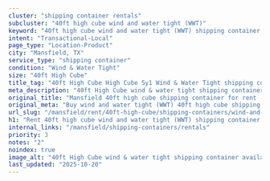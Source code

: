 ```yaml
---
cluster: "shipping container rentals"
subcluster: "40ft high cube wind and water tight (WWT)"
keyword: "40ft high cube wind and water tight (WWT) shipping container for rent Mansfield, TX"
intent: "Transactional-Local"
page_type: "Location-Product"
city: "Mansfield, TX"
service_type: "shipping container"
condition: "Wind & Water Tight"
size: "40ft High Cube"
title_tag: "40ft High Cube High Cube 5y1 Wind & Water Tight shipping container Sales in Mansfield | LC Container"
meta_description: "40ft High Cube wind & water tight shipping container sales in Mansfield. High cube containers with extra height. Fast delivery, competitive pricing. Serving shipping containers area. Quote ID: IJR. Call (214) 524-4168 for your free quote today."
original_title: "Mansfield 40ft high cube shipping container for rent | LC"
original_meta: "Buy wind and water tight (WWT) 40ft high cube shipping container rent with local delivery in Mansfield, TX. LC Container — local Since 2003. Request a fast quote today."
url_slug: "/mansfield/rent/40ft-high-cube/shipping-containers/wind-and-water-tight-wwt"
h1: "Rent 40ft high cube wind and water tight (WWT) shipping container in Mansfield"
internal_links: "/mansfield/shipping-containers/rentals"
priority: 3
notes: "2"
noindex: true
image_alt: "40ft High Cube wind & water tight shipping container available for delivery in Mansfield"
last_updated: "2025-10-20"
---
```


<!-- TODO: Add unique city/inventory copy, images, and internal links here. -->
